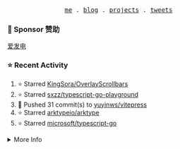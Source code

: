 <p align="center">
  <samp>
    <a href="https://yuy1n.io">me</a> .
    <a href="https://yuy1n.io/blog">blog</a> .
    <a href="https://yuy1n.io/projects">projects</a> .
    <a href="https://twitter.com/yuyinws">tweets</a>
  </samp>
</p>

### 💖 Sponsor 赞助

[爱发电](https://afdian.com/a/yuyinws)

### ⭐️ Recent Activity
<!--RECENT_ACTIVITY:start-->
1. ⭐️ Starred [KingSora/OverlayScrollbars](https://github.com/KingSora/OverlayScrollbars)<br>
2. ⭐️ Starred [sxzz/typescript-go-playground](https://github.com/sxzz/typescript-go-playground)<br>
3. 💪 Pushed 31 commit(s) to [yuyinws/vitepress](https://github.com/yuyinws/vitepress)<br>
4. ⭐️ Starred [arktypeio/arktype](https://github.com/arktypeio/arktype)<br>
5. ⭐️ Starred [microsoft/typescript-go](https://github.com/microsoft/typescript-go)<br>
<!--RECENT_ACTIVITY:end-->

<details>
  <summary>
  More Info
  </summary>

[![wakatime](https://wakatime.com/badge/user/51143705-a99d-4e70-b101-fd9e1cb44e71.svg)](https://wakatime.com/@51143705-a99d-4e70-b101-fd9e1cb44e71)

<img src="https://cdn.jsdelivr.net/gh/yuyinws/yuyinws/gitmand.svg" />
<br />
<img src="https://card.yuy1n.io/card/76561198340841543/dark,bg-game-1850570" />
<br />
<img src="https://cdn.jsdelivr.net/gh/yuyinws/yuyinws/github-metrics.svg" />
</details>
